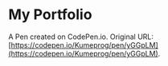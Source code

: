 #  My Portfolio 

A Pen created on CodePen.io. Original URL: [https://codepen.io/Kumeprog/pen/yGGpLM](https://codepen.io/Kumeprog/pen/yGGpLM).


